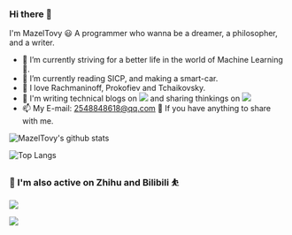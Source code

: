 ### Hi there 👋

I'm MazelTovy 😃 
A programmer who wanna be a dreamer, a philosopher, and a writer.

- 🔭 I’m currently striving for a better life in the world of Machine Learning 🤖.
- 🌱 I’m currently reading SICP, and making a smart-car.
- 🎹 I love Rachmaninoff, Prokofiev and Tchaikovsky.
- 🤔 I'm writing technical blogs on [![](https://img.shields.io/badge/Blog-AcWing-brightgreen)](https://www.acwing.com/user/myspace/blog/120359/) and sharing thinkings on [![](https://img.shields.io/badge/Article-%E5%BE%90%E5%AD%A6%E5%A7%90%E6%97%A9-5cacee)](https://mp.weixin.qq.com/mp/profile_ext?action=home&__biz=MzIyMzI5MjIxNQ==&scene=124#wechat_redirect)
- 📫 My E-mail: 2548848618@qq.com 💭 If you have anything to share with me.

<!--
**MazelTovy/MazelTovy** is a ✨ _special_ ✨ repository because its `README.md` (this file) appears on your GitHub profile.

Here are some ideas to get you started:

- 🔭 I’m currently working on ...
- 🌱 I’m currently learning ...
- 👯 I’m looking to collaborate on ...
- 🤔 I’m looking for help with ...
- 💬 Ask me about ...
- 📫 How to reach me: ...
- 😄 Pronouns: ...
- ⚡ Fun fact: ...
-->

![MazelTovy's github stats](https://github-readme-stats.vercel.app/api?username=MazelTovy&show_icons=false&theme=prussian&count_private=true)

![Top Langs](https://github-readme-stats.vercel.app/api/top-langs/?username=MazelTovy&layout=compact)

### 🎇 I'm also active on Zhihu and Bilibili ⛹️

[![](https://stats.justsong.cn/api/zhihu?username=hermione-84-54)](https://space.bilibili.com/15975332)

[![](https://stats.justsong.cn/api/bilibili/?id=15975332)](https://www.zhihu.com/people/hermione-84-54)
